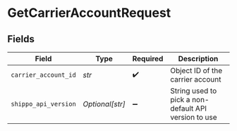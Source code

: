 # GetCarrierAccountRequest


## Fields

| Field                                                | Type                                                 | Required                                             | Description                                          |
| ---------------------------------------------------- | ---------------------------------------------------- | ---------------------------------------------------- | ---------------------------------------------------- |
| `carrier_account_id`                                 | *str*                                                | :heavy_check_mark:                                   | Object ID of the carrier account                     |
| `shippo_api_version`                                 | *Optional[str]*                                      | :heavy_minus_sign:                                   | String used to pick a non-default API version to use |
